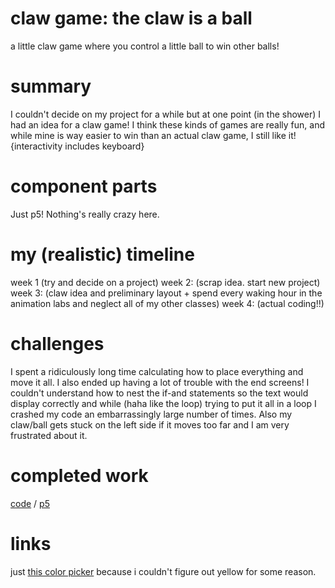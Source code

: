 # claw game: the claw is a ball
a little claw game where you control a little ball to win other balls!

# summary
I couldn't decide on my project for a while but at one point (in the shower) I had an idea for a claw game! I think these kinds of games are really fun, and while mine is way easier to win than an actual claw game, I still like it!
{interactivity includes keyboard}

# component parts
Just p5! Nothing's really crazy here.

# my (realistic) timeline
week 1 (try and decide on a project)
week 2: (scrap idea. start new project)
week 3: (claw idea and preliminary layout + spend every waking hour in the animation labs and neglect all of my other classes)
week 4: (actual coding!!)

# challenges
I spent a ridiculously long time calculating how to place everything and move it all. I also ended up having a lot of trouble with the end screens! I couldn't understand how to nest the if-and statements so the text would display correctly and while (haha like the loop) trying to put it all in a loop I crashed my code an embarrassingly large number of times. Also my claw/ball gets stuck on the left side if it moves too far and I am very frustrated about it.

# completed work
[code]() / [p5](https://editor.p5js.org/azaleakoch/sketches/M_9p1ceDW)

# links
just [this color picker](https://www.w3schools.com/colors/colors_picker.asp) because i couldn't figure out yellow for some reason.
